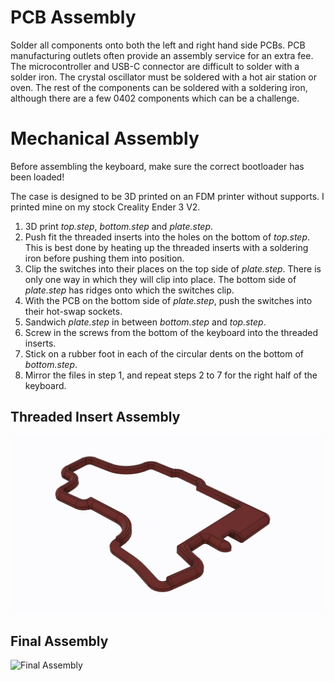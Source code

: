 # PCB Assembly

Solder all components onto both the left and right hand side PCBs.
PCB manufacturing outlets often provide an assembly service for an extra fee.
The microcontroller and USB-C connector are difficult to solder with a solder iron.
The crystal oscillator must be soldered with a hot air station or oven.
The rest of the components can be soldered with a soldering iron, although there are a few 0402 components which can be a challenge.

# Mechanical Assembly

Before assembling the keyboard, make sure the correct bootloader has been loaded!

The case is designed to be 3D printed on an FDM printer without supports.
I printed mine on my stock Creality Ender 3 V2.

1. 3D print *top.step*, *bottom.step* and *plate.step*.
2. Push fit the threaded inserts into the holes on the bottom of *top.step*.
   This is best done by heating up the threaded inserts with a soldering iron before pushing them into position.
3. Clip the switches into their places on the top side of *plate.step*.
   There is only one way in which they will clip into place.
   The bottom side of *plate.step* has ridges onto which the switches clip.
4. With the PCB on the bottom side of *plate.step*, push the switches into their hot-swap sockets.
5. Sandwich *plate.step* in between *bottom.step* and *top.step*.
6. Screw in the screws from the bottom of the keyboard into the threaded inserts.
7. Stick on a rubber foot in each of the circular dents on the bottom of *bottom.step*.
8. Mirror the files in step 1, and repeat steps 2 to 7 for the right half of the keyboard.


## Threaded Insert Assembly
![Threaded Inserts](../collateral/animations/threaded-insert-assembly.gif)
## Final Assembly
![Final Assembly](../collateral/animations/3435-assembly.gif)
